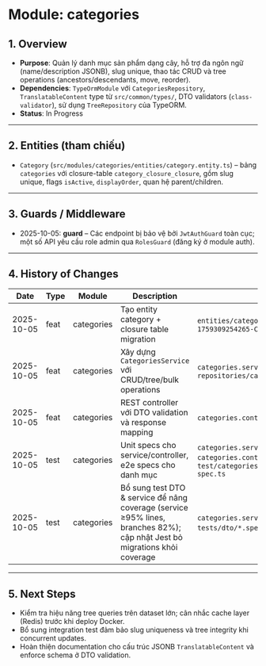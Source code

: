 # Module: categories

## 1. Overview

- **Purpose**: Quản lý danh mục sản phẩm dạng cây, hỗ trợ đa ngôn ngữ (name/description JSONB), slug unique, thao tác CRUD và tree operations (ancestors/descendants, move, reorder).
- **Dependencies**: `TypeOrmModule` với `CategoriesRepository`, `TranslatableContent` type từ `src/common/types/`, DTO validators (`class-validator`), sử dụng `TreeRepository` của TypeORM.
- **Status**: In Progress

---

## 2. Entities (tham chiếu)

- `Category` (`src/modules/categories/entities/category.entity.ts`) – bảng `categories` với closure-table `category_closure_closure`, gồm slug unique, flags `isActive`, `displayOrder`, quan hệ parent/children.

---

## 3. Guards / Middleware

- 2025-10-05: **guard** – Các endpoint bị bảo vệ bởi `JwtAuthGuard` toàn cục; một số API yêu cầu role admin qua `RolesGuard` (đăng ký ở module auth).

---

## 4. History of Changes

| Date       | Type | Module     | Description                                                           | File(s)                                                             |
| ---------- | ---- | ---------- | --------------------------------------------------------------------- | ------------------------------------------------------------------- |
| 2025-10-05 | feat | categories | Tạo entity category + closure table migration                         | `entities/category.entity.ts`, `1759309254265-CreateCategoryTable.ts` |
| 2025-10-05 | feat | categories | Xây dựng `CategoriesService` với CRUD/tree/bulk operations            | `categories.service.ts`, `repositories/categories.repository.ts`    |
| 2025-10-05 | feat | categories | REST controller với DTO validation và response mapping                | `categories.controller.ts`, `dto/*.ts`                              |
| 2025-10-05 | test | categories | Unit specs cho service/controller, e2e specs cho danh mục            | `categories.service.spec.ts`, `categories.controller.spec.ts`, `test/categories/categories.e2e-spec.ts` |
| 2025-10-05 | test | categories | Bổ sung test DTO & service để nâng coverage (service ≥95% lines, branches 82%); cập nhật Jest bỏ migrations khỏi coverage | `categories.service.spec.ts`, `tests/dto/*.spec.ts`, `jest.config.js` |

---

## 5. Next Steps

- Kiểm tra hiệu năng tree queries trên dataset lớn; cân nhắc cache layer (Redis) trước khi deploy Docker.
- Bổ sung integration test đảm bảo slug uniqueness và tree integrity khi concurrent updates.
- Hoàn thiện documentation cho cấu trúc JSONB `TranslatableContent` và enforce schema ở DTO validation.
